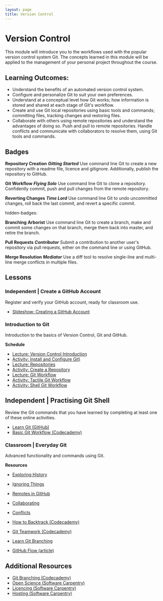 ```yaml
---
layout: page
title: Version Control
---
```


# Version Control
This module will introduce you to the workflows used with the popular version control system Git. The concepts learned in this module will be applied to the management of your personal project throughout the course.


## Learning Outcomes:

  - Understand the benefits of an automated version control system.
  - Configure and personalize Git to suit your own preferences.
  - Understand at a conceptual level how Git works; how information is stored and shared at each stage of Git's workflow.
  - Create and use Git local repositories using basic tools and commands; committing files, tracking changes and restoring files. 
  - Collaborate with others using remote repositories and understand the advantages of doing so. Push and pull to remote repositories. Handle conflicts and communicate with collaborators to resolve them, using Git tools and commands.


## Badges

  **Repository Creation**
    ***Gitting Started***
    Use command line Git to create a new repository with a readme file, licence and gitignore. Additionally, publish the repository to GitHub.

  **Git Workflow**
    ***Flying Solo***
    Use command line Git to clone a repository. Confidently commit, push and pull changes from the remote repository.

  **Reverting Changes**
    ***Time Lord***
    Use command line Git to undo uncommitted changes, roll back the last commit, and revert a specific commit.


hidden-badges:

  **Branching**
    **Arborist**
    Use command line Git to create a branch, make and commit some changes on that branch, merge them back into master, and retire the branch.

  **Pull Requests**
    ***Contributor***
    Submit a contribution to another user's repository via pull requests, either on the command line or using GitHub.

  **Merge Resolution**
    ***Mediator***
    Use a diff tool to resolve single-line and multi-line merge conflicts in multiple files.


## Lessons

### Independent | Create a GitHub Account

Register and verify your GitHub account, ready for classroom use.

- [Slideshow: Creating a GitHub Account](https://digital-skills-for-researchers.github.io/slideshows/modules/version-control/creating-a-github-account/#/)


### Introduction to Git

Introduction to the basics of Version Control, Git and GitHub.

**Schedule**

- [Lecture: Version Control Introduction](https://digital-skills-for-researchers.github.io/slideshows/modules/version-control/introduction/#/)
- [Activity: Install and Configure Git)](https://digital-skills-for-researchers.github.io/git-short-lesson/02-setup/)
- [Lecture: Repositories](https://digital-skills-for-researchers.github.io/slideshows/modules/version-control/repositories/#/)
- [Activity: Create a Repository](https://digital-skills-for-researchers.github.io/git-short-lesson/03-create/)
- [Lecture: Git Workflow](https://digital-skills-for-researchers.github.io/slideshows/modules/version-control/git-workflow/#/)
- [Activity: Tactile Git Workflow](activities/tactile-git-workflow.html)
- [Activity: Shell Git Workflow](https://digital-skills-for-researchers.github.io/git-short-lesson/04-changes/)




## Independent | Practising Git Shell

Review the Git commands that you have learned by completing at least one of these online activities.

- [Learn Git (GitHub)](https://try.github.io)
- [Basic Git Workflow (Codecademy)](https://www.codecademy.com/en/courses/learn-git/lessons/git-workflow/exercises/hello-git)




### Classroom | Everyday Git

Advanced functionality and commands using Git.

**Resources**

- [Exploring History](https://digital-skills-for-researchers.github.io/git-short-lesson/05-history/)
- [Ignoring Things](https://digital-skills-for-researchers.github.io/git-short-lesson/06-ignore/)
- [Remotes in GitHub](https://digital-skills-for-researchers.github.io/git-short-lesson/07-github/)
- [Collaborating](https://digital-skills-for-researchers.github.io/git-short-lesson/08-collab/)
- [Conflicts](https://digital-skills-for-researchers.github.io/git-short-lesson/09-conflict/)


- [How to Backtrack (Codecademy)](https://www.codecademy.com/en/courses/learn-git/lessons/git-backtracking/exercises/backtracking-intro)
- [Git Teamwork (Codecademy)](https://www.codecademy.com/en/courses/learn-git/lessons/git-teamwork/exercises/remotes)
- [Learn Git Branching](http://pcottle.github.io/learnGitBranching/)
- [GitHub Flow (article)](http://scottchacon.com/2011/08/31/github-flow.html)



## Additional Resources


- [Git Branching (Codecademy)](https://www.codecademy.com/en/courses/learn-git/lessons/git-branching/exercises/why-branch)
- [Open Science (Software Carpentry)](http://swcarpentry.github.io/git-novice/10-open.html)
- [Licencing (Software Carpentry)](http://swcarpentry.github.io/git-novice/11-licensing.html)
- [Hosting (Software Carpentry)](http://swcarpentry.github.io/git-novice/12-hosting.html)








